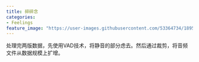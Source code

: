 ```yaml
---
title: 碎碎念
categories:
- Feelings
feature_image: "https://user-images.githubusercontent.com/53364734/189518825-a12d0125-8d2d-4657-8069-78c18512f85b.png"
---
```


处理完两版数据，先使用VAD技术，将静音的部分虑去。然后通过裁剪，将音频文件从数据规模上扩增。
<!-- more -->

